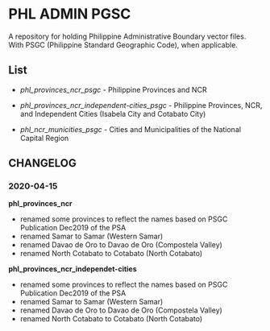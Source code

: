 # PHL ADMIN PGSC
A repository for holding Philippine Administrative Boundary vector files. With PSGC (Philippine Standard Geographic Code), when applicable.

## List
* *phl_provinces_ncr_psgc* - Philippine Provinces and NCR

* *phl_provinces_ncr_independent-cities_psgc* - Philippine Provinces, NCR, and Independent Cities (Isabela City and Cotabato City)

* *phl_ncr_municities_psgc* - Cities and Municipalities of the National Capital Region

## CHANGELOG
### 2020-04-15
**phl_provinces_ncr**
* renamed some provinces to reflect the names based on PSGC Publication Dec2019 of the PSA
* renamed Samar to Samar (Western Samar)
* renamed Davao de Oro to Davao de Oro (Compostela Valley)
* renamed North Cotabato to Cotabato (North Cotabato)

**phl_provinces_ncr_independet-cities**
* renamed some provinces to reflect the names based on PSGC Publication Dec2019 of the PSA
* renamed Samar to Samar (Western Samar)
* renamed Davao de Oro to Davao de Oro (Compostela Valley)
* renamed North Cotabato to Cotabato (North Cotabato)

